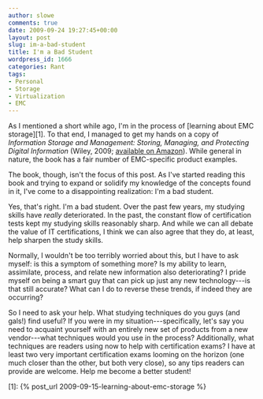 ```yaml
---
author: slowe
comments: true
date: 2009-09-24 19:27:45+00:00
layout: post
slug: im-a-bad-student
title: I'm a Bad Student
wordpress_id: 1666
categories: Rant
tags:
- Personal
- Storage
- Virtualization
- EMC
---
```


As I mentioned a short while ago, I'm in the process of [learning about EMC storage][1]. To that end, I managed to get my hands on a copy of _Information Storage and Management: Storing, Managing, and Protecting Digital Information_ (Wiley, 2009; [available on Amazon](http://www.amazon.com/Information-Storage-Management-Managing-Protecting/dp/0470294213/ref=sr_1_1?ie=UTF8&qid=1253834833&sr=8-1)). While general in nature, the book has a fair number of EMC-specific product examples.

The book, though, isn't the focus of this post. As I've started reading this book and trying to expand or solidify my knowledge of the concepts found in it, I've come to a disappointing realization: I'm a bad student.

Yes, that's right. I'm a bad student. Over the past few years, my studying skills have _really_ deteriorated. In the past, the constant flow of certification tests kept my studying skills reasonably sharp. And while we can all debate the value of IT certifications, I think we can also agree that they do, at least, help sharpen the study skills.

Normally, I wouldn't be too terribly worried about this, but I have to ask myself: is this a symptom of something more? Is my ability to learn, assimilate, process, and relate new information also deteriorating? I pride myself on being a smart guy that can pick up just any new technology---is that still accurate? What can I do to reverse these trends, if indeed they are occurring?

So I need to ask your help. What studying techniques do you guys (and gals!) find useful? If you were in my situation---specifically, let's say you need to acquaint yourself with an entirely new set of products from a new vendor---what techniques would you use in the process? Additionally, what techniques are readers using now to help with certification exams? I have at least two very important certification exams looming on the horizon (one much closer than the other, but both very close), so any tips readers can provide are welcome. Help me become a better student!

[1]: {% post_url 2009-09-15-learning-about-emc-storage %}
